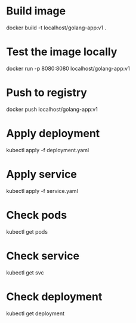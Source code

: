 # Build image
docker build -t localhost/golang-app:v1 .

# Test the image locally
docker run -p 8080:8080 localhost/golang-app:v1

# Push to registry
docker push localhost/golang-app:v1

# Apply deployment
kubectl apply -f deployment.yaml

# Apply service
kubectl apply -f service.yaml

# Check pods
kubectl get pods

# Check service
kubectl get svc

# Check deployment
kubectl get deployment

